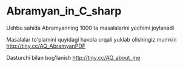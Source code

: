 # Abramyan_in_C_sharp
Ushbu sahida Abramyanning 1000 ta masalalarini yechimi joylanadi 

Masalalar to'plamini quyidagi havola orqali yuklab olishingiz mumkin
http://tiny.cc/AQ_AbramyanPDF

Dasturchi bilan bog'lanish
http://tiny.cc/AQ_about_me

